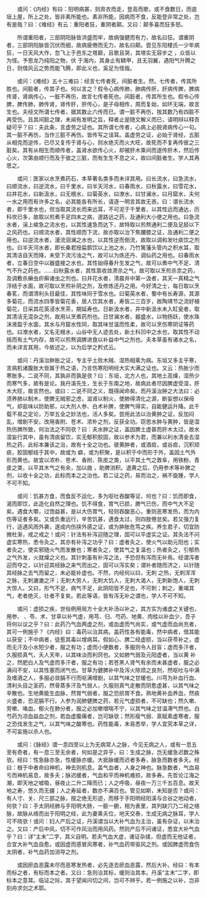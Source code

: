 <!-- { "loadSidebar": true } -->
　　或问：《内经》有曰：阳明病甚，则弃衣而走，登高而歌，或不食数日，而逾垣上屋，所上之处，皆非素所能也。素非所能，因病而不食，反能登非常之处，岂有是哉？曰：《难经》有云：重阳者狂，重阴者颠。又曰：颠多喜而狂多怒。

　　所谓重阳者，三部阴阳脉皆洪盛而牢，故病强健而有力，故名曰狂。谓重阴者，三部阴阳脉皆沉伏而细，故病疲倦而无力，故名曰颠。尝见东阳楼氏一少年病狂，一日天风大作，忽飞上于邑东之塔巅，且歌且哭，其塔实无容步之 ，众皆以为怪。予思龙乃纯阳之物，伏 于海内，其身止有鳞甲，且无羽翼，遇阳气升腾之日，则借风云之势而能飞腾，即此义也，奚足为怪哉。

　　或问：《难经》五十三难曰：经言七传者死，间脏者生。然。七传者，传其所胜也。间脏者，传其子也。何以言之？假令心病传肺，肺病传肝，肝病传脾，脾病传肾，肾病传心，一脏不再伤，故言七传者死也。间脏者，传其所生也。假令心传脾，脾传肺，肺传肾，肾传肝，肝传心，是子母相传，周而复始，如环无端，故言生也。夫经文所谓七传者，据其数止六传而已。谓一脏不再伤，按其数乃有四脏不再受伤。且其间脏之理，未闻有发明之旨，释者止是随文解义而已，请明辩以释吾疑可乎？曰：夫此条，言虚劳之证也。其所谓七传者，心病上必脱肾病传心一句。其一脏不再伤，当作三脏不再伤。皆传写之误耳。盖虚劳之证，必始于肾经，五脏从相克而逆传，已尽又复传于肾与心，则水绝灭而火大旺，故死而不复再传彼之三脏矣。其有从相生而顺传者，盖肾水欲传心火，却被肝木乘间而遂传肝木，然后传心火，次第由顺行而及于彼之三脏，而有生生不息之义，故曰间脏者生。学人其再思之。

　　或问：医家以水烹煮药石，本草著名类多而未详其用。曰长流水，曰急流水，曰顺流水，曰逆流水，曰千里水，曰半天河水，曰春雨水，曰秋露水，曰雪花水，曰井花水，曰新汲水，曰无根水，曰菊英水，曰潦水，曰甘澜水，曰月窟水，夫何一水之用而有许多之名，必其能各有所长，请逐一明言其故无吝。曰：谓长流水者，即千里水也，但当取其流长而来远耳，不可泥于千里者，以其性远而通达，历科坎已多，故取以煎煮手足四末之病，道路远之药，及通利大小便之用也。曰急流水者，湍上峻急之流水也，以其性速急而达下，故特取以煎熬通利二便及足胫以下之风药也。曰顺流水者，其性顺而下流，故亦取以治下焦腰膝之证，及通利二便之用也。曰逆流水者，漫流洄澜之水也，以其性逆而倒流，故取以调和发吐痰饮之剂也。曰半天河水者，即长桑君授扁鹊饮以上池之水，乃竹篱藩头管内之积水耳，取其清洁自天而降，未受下流污浊之气，故可以为炼还丹、调仙药之用也。曰春雨水者，立春日空中以器盛接之水也，其性始得春升生发之气，故可以煮中气不足、清气不升之药也。……曰秋露水者，其性禀收敛肃杀之气，故可取以烹煎杀祟之药，及调敷杀癞虫疥癣诸虫之剂也。曰井花水者，清晨井中第一汲者，其天一真精之气浮结于水面，故可取以烹煎补阴之剂，及修炼还丹之用。今好清之士，每日取以烹春茗，而谓清利头目最佳，其性味同于雪水也。曰菊英水者，蜀中有长寿源，其源多菊花，而流水四季皆菊花香，居人饮其水者，寿皆二三百岁，故陶靖节之流好植菊花，日采其花英浸水烹茶，期延寿也。日新汲水者，井中新汲水未入缸瓮者，取其清洁无混杂之剂，故用以烹煮药剂也。日甘澜水者，器盛水，以物扬跃，使水珠沫液盈于水面，其水与月窟水性同，取其味甘温而性柔，故可以烹伤寒阴证等药也。曰潦水者，又名无根水，山谷中无人迹去处，新土科凹中之水也，取其性不动摇而有土气内存，故可以煎熬调脾进食以补益中气之剂也。夫本草虽有诸水之名，而未详言其用，今故述之，以为后学之矜式云。

　　或问：丹溪治肿胀之证，专主乎土败木贼、湿热相乘为病。东垣又多主乎寒，言病机诸腹胀大皆属于热之语，乃言伤寒阳明经大实大满之证也。又云：热胀少而寒胀多。二说不同，其孰非而孰是欤？曰：东垣，北方人也，其地土高燥，湿热少而寒气多，故有是论。我丹溪先生，生长于东南之地，故病此者尽因脾虚受湿，肝木大旺，故言然也。或曰：二说不同之义，既得闻命矣。而丹溪治肿之大法曰：必须养肺以制木，使脾无贼邪之虑，滋肾以制火，使肺得清化之源，断妄想以保母气，却盐味以防助邪，以大剂人参、白术补脾，使脾气得实，自能健运升降。此千载不易之定论，万举五全之妙法也，活人多矣。尝用此法以治黄肿之证，反加闷乱，增剧不安。改用香附、苍术、浓朴之剂，反获全功。窃思水肿与黄肿，皆是湿热伤脾所致，何治法之不同欤？曰：夫水肿之证，盖因脾土虚甚而肝木太过，故水湿妄行其中，虽有清痰留饮，实无郁积胶固，故以参术为君，而兼以利水清金去湿热之药，此标本兼该之治，故有十全之功也。彼黄肿者，或酒疸，或谷疸，沉积顽痰，胶固郁结于其中，故或为 癖，或为积聚，是以积于中而形于外，盖因土气外形而黄也。故宜以浓朴、苍术、香附、陈皮之类，以平其土气之敦阜，用铁粉、青皮之类，以平其木气之有余，加以曲 ，助脾消积。退黄之后，仍用参术等补脾之剂，以收十全之功，此标而本之之治也。若二证之药，易而治之，祸不旋踵，学人不可不知。

　　或问：饥甚方食，而食反不运化，多为呕吐吞酸等证，何也？曰：饥而即食，渴而即饮，此造化自然之理也。饥不得食，胃气已损，脾气已伤，而中气大不足矣。遇食大嚼，过饱益甚，是以大伤胃气，轻则吞酸恶心，重则恶寒发热，而为内伤等证者多矣。又或负重远行，辛苦饥甚，遇食太过，则四肢倦怠矣。若又强力复行，适遇风雨外袭，遂成内伤挟外感之证，或为肿胀危笃之疾。养生君子，切宜防微杜渐，戒之戒之！或问：针法有补泻迎随之理，固可以平虚实之证。其灸法不问虚实寒热，悉令灸之，其亦有补泻之功乎？曰：虚者灸之，使火气以助元阳也；实者灸之，使实邪随火气而发散也；寒者灸之，使其气之复温也；热者灸之，引郁热之气外发，火就燥之义也。其针刺虽有补泻之法，予恐但有泻而无补焉。经谓泻者迎而夺之，以针迎其经脉之来气而出之，固可以泻实矣；谓补者随而济之，以针随其经脉之去气而留之，未必能补虚也。不然，内经何以曰，无刺 之热，无刺浑浑之脉，无刺漉漉之汗；无刺大劳人，无刺大饥人，无刺大渴人，无刺新饱人，无刺大惊人。又曰，形气不足，病气不足，此阴阳皆不足也，不可刺；刺之，重竭其气，老者绝灭，壮者不复矣。若此等语，皆有泻无补之谓也，学人不可不知。

　　或问：虚损之疾，世俗例用局方十全大补汤以补之，其方实为诸虚之关键也，用参、 、苓、术、甘草以补气虚，用芎、归、芍药、地黄、肉桂以补血少，吾子将何以议之乎？曰：此药乃气血两虚之剂，或血虚而气尚实，或气虚而血尚充者，其可一例施乎？《内经》曰：毒药以治其病。盖药性各有能毒，然中病者，借其能以获安；不中病者，徒惹其毒以增病耳。假如心、脾二经虚损，当以茯苓补之，虚而无汗及小水短少者，服之有功；虚而小便数者，多服则令人目盲；虚而多汗者，久服损真气，夭人天年，以其味淡而利窍也。又如肺气弱及元阳虚者，当以黄 补之，然肥白人及气虚而多汗者，服之有功；若苍黑人肾气有余而未甚虚者，服之必满闷不安，以其性塞而闭气也。甘草为健脾补中及泻火除烦之良剂，然呕吐与中满及嗜酒之人，多服必敛膈不行而呕满增剧，以其气味之甘缓也。川芎为补血行血、清利头目之圣药，然骨蒸多汗及气弱人，久服则真气走散而阴愈虚甚，以其气味之辛散也。生地黄能生血脉，然胃气弱者，服之恐损胃不食。熟地黄补血养血，然痰火盛者，恐泥膈不行。人参为润肺健脾之药，若元气虚损者，不可缺也；然久嗽、劳嗽、咯血，郁火在肺分者，服之必加嗽增喘不宁，以其气味之甘温滞气然也。白芍药为凉血益血之剂，若血虚腹痛者，岂可缺欤；然形瘦气弱、禀赋素虚寒者，服之恐伐发生之气，以其气味之酸寒也。药性能毒，未易悉举，学人宜究本草之详，不可妄施以杀人也。

　　或问：《脉经》谓一息四至以上为无病常人之脉，今见无病之人，或有一息五至有奇者，有一息三至无余者，何如是之异乎，曰：生成之脉，岂无缓急迟数之殊欤。经曰：性急脉亦急，性缓脉亦缓。大抵脉缓而迟者多寿，脉急而数者多夭。经曰：根于中者命曰神机，神去则机息。盖气血者，人身之神也。脉急数者，气血易亏而神机易息，故多夭；脉迟缓者，气血和平而神机难损，故多寿。先哲论江海之潮，即天地之嘘吸，昼夜止二升二降而已；人之呼吸，昼夜一万三千五百息。故天地之寿，悠久而无疆；人之寿延者，数亦不满百也。管见如斯，未知是否？或问：有人寸、关、尺三部之脉，按之绝无形迹，而移于手阳明经阳溪与合谷之地动者，何欤？曰：手太阴经肺与手阳明大肠，一脏一腑，相为表里，其列缺穴乃二经之络脉，故脉从络而出于阳明之经，此为妻乘夫位，地天交泰，生成无病之脉耳，学人可不晓欤！或问：妇人产后之证，丹溪谓当以大补气血为主治，虽有杂证，以末治之。又曰：产后中风，切不可作风治而用风药。然则产后不问诸证，悉宜大补气血乎？曰：详“主末”二字，其义自明。若夫气血大虚，诸证杂揉，但虚而无他证者，合宜大补气血自愈。或因虚而感冒风寒者，补气血药带驱风之剂。或因脾虚而食伤太阴者，补气血药加消导之剂。

　　或因瘀血恶露未尽而恶寒发热者，必先逐去瘀血恶露，然后大补。经曰：有本而标之者，有标而本之者。又曰：急则治其标，缓则治其本。丹溪“主末”二字，即标本之意耳。临证之际，其于望闻问切之间，岂可不辨乎。若一例施之以补，岂非刻舟求剑之术耶。

